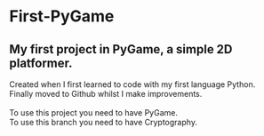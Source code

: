 # First-PyGame
## My first project in PyGame, a simple 2D platformer.
Created when I first learned to code with my first language Python. <br />
Finally moved to Github whilst I make improvements. <br />
<br />
To use this project you need to have PyGame. <br />
To use this branch you need to have Cryptography.
